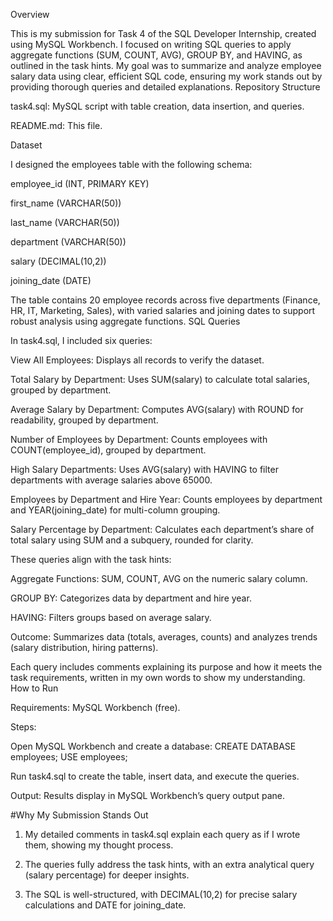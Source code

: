 
Overview

This is my submission for Task 4 of the SQL Developer Internship, created using MySQL Workbench. I focused on writing SQL queries to apply aggregate functions (SUM, COUNT, AVG), GROUP BY, and HAVING, as outlined in the task hints. My goal was to summarize and analyze employee salary data using clear, efficient SQL code, ensuring my work stands out by providing thorough queries and detailed explanations.
Repository Structure

task4.sql: MySQL script with table creation, data insertion, and queries.

README.md: This file.

Dataset

I designed the employees table with the following schema:

employee_id (INT, PRIMARY KEY)

first_name (VARCHAR(50))

last_name (VARCHAR(50))

department (VARCHAR(50))

salary (DECIMAL(10,2))

joining_date (DATE)

The table contains 20 employee records across five departments (Finance, HR, IT, Marketing, Sales), with varied salaries and joining dates to support robust analysis using aggregate functions.
SQL Queries

In task4.sql, I included six queries:

View All Employees: Displays all records to verify the dataset.

Total Salary by Department: Uses SUM(salary) to calculate total salaries, grouped by department.

Average Salary by Department: Computes AVG(salary) with ROUND for readability, grouped by department.

Number of Employees by Department: Counts employees with COUNT(employee_id), grouped by department.

High Salary Departments: Uses AVG(salary) with HAVING to filter departments with average salaries above 65000.

Employees by Department and Hire Year: Counts employees by department and YEAR(joining_date) for multi-column grouping.

Salary Percentage by Department: Calculates each department’s share of total salary using SUM and a subquery, rounded for clarity.

These queries align with the task hints:

Aggregate Functions: SUM, COUNT, AVG on the numeric salary column.

GROUP BY: Categorizes data by department and hire year.

HAVING: Filters groups based on average salary.

Outcome: Summarizes data (totals, averages, counts) and analyzes trends (salary distribution, hiring patterns).

Each query includes comments explaining its purpose and how it meets the task requirements, written in my own words to show my understanding.
How to Run

Requirements: MySQL Workbench (free).

Steps:

Open MySQL Workbench and create a database: CREATE DATABASE employees; USE employees;

Run task4.sql to create the table, insert data, and execute the queries.


Output: Results display in MySQL Workbench’s query output pane.


#Why My Submission Stands Out

1) My detailed comments in task4.sql explain each query as if I wrote them, showing my thought process.

2) The queries fully address the task hints, with an extra analytical query (salary percentage) for deeper insights.

3) The SQL is well-structured, with DECIMAL(10,2) for precise salary calculations and DATE for joining_date.




